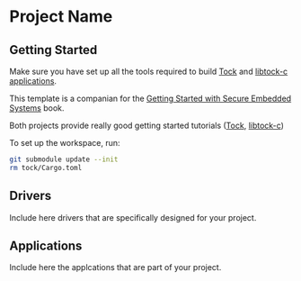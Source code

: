 # Project Name

## Getting Started

Make sure you have set up all the tools required to 
build [Tock](https://github.com/tock/tock) and [libtock-c applications](https://github.com/tock/libtock-c).

This template is a companian for the [Getting Started with Secure Embedded Systems](https://link.springer.com/book/10.1007/978-1-4842-7789-8#toc) book.

Both projects provide really good getting started tutorials ([Tock](https://github.com/tock/tock/blob/master/doc/Getting_Started.md), 
[libtock-c](https://github.com/tock/libtock-c/blob/master/README.md))

To set up the workspace, run:

```bash
git submodule update --init
rm tock/Cargo.toml
```

## Drivers

Include here drivers that are specifically designed for your project.

## Applications

Include here the applcations that are part of your project.
